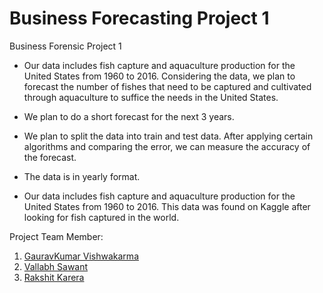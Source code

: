 # Business Forecasting Project 1
Business Forensic Project 1

- Our data includes fish capture and aquaculture production for the United States from 1960 to 2016. Considering the data, we plan to forecast the number of fishes that need to be captured and cultivated through aquaculture to suffice the needs in the United States.

- We plan to do a short forecast for the next 3 years.

- We plan to split the data into train and test data. After applying certain algorithms and comparing the error, we can measure the accuracy of the forecast.

- The data is in yearly format.

- Our data includes fish capture and aquaculture production for the United States from 1960 to 2016. This data was found on Kaggle after looking for fish captured in the world.

Project Team Member:
1. [GauravKumar Vishwakarma](https://github.com/Gaurav-Vish)
2. [Vallabh Sawant](https://github.com/VallabhSawant)
3. [Rakshit Karera](https://github.com/Rakshit-Karkera)
